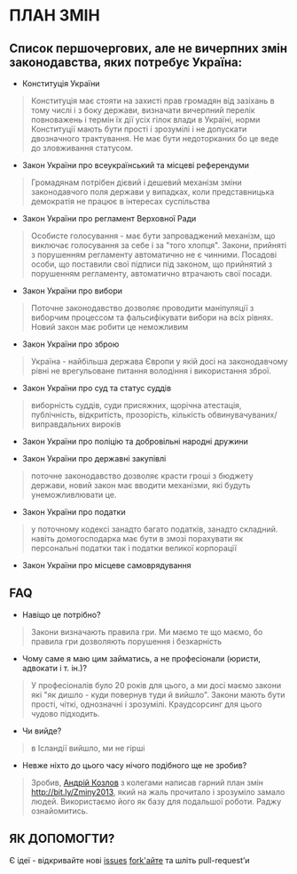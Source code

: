 ПЛАН ЗМІН
==================

Список першочергових, але не вичерпних змін законодавства, яких потребує Україна:
---------------------------------------------------------------------------------

* Конституція України
> Конституція має стояти на захисті прав громадян від зазіхань в тому числі і з боку держави, визначати вичерпний перелік повноважень і термін їх дії усіх гілок влади в Україні, норми Конституції мають бути прості і зрозумілі і не допускати двозначного трактування. Не має бути недоторканих бо це веде до зловживання статусом.

* Закон України про всеукраїнський та місцеві референдуми
> Громадянам потрібен дієвий і дешевий механізм зміни законодавчого поля держави у випадках, коли представницька демократія не працює в інтересах суспільства

* Закон України про регламент Верховної Ради
> Особисте голосування - має бути запроваджений механізм, що виключає голосування за себе і за "того хлопця". Закони, прийняті з порушенням регламенту автоматично не є чинними. Посадові особи, що поставили свої підписи під законом, що прийнятий з порушенням регламенту, автоматично втрачають свої посади.

* Закон України про вибори
> Поточне законодавство дозволяє проводити маніпуляції з виборчим процессом та фальсифікувати вибори на всіх рівнях. Новий закон має робити це неможливим

* Закон України про зброю
> Україна - найбільша держава Європи у якій досі на законодавчому рівні не врегульоване питання володіння і використання зброї.

* Закон України про суд та статус суддів
> виборність суддів, суди присяжних, щорічна атестація, публічність, відкритість, прозорість, кількість обвинувачуваних/виправдальних вироків

* Закон України про поліцію та добровільні народні дружини
    
* Закон України про державні закупівлі
> поточне законодавство дозволяє красти гроші з бюджету держави, новий закон має вводити механізми, які будуть унеможливлювати це.

* Закон України про податки
> у поточному кодексі занадто багато податків, занадто складний. навіть домогосподарка має бути в змозі порахувати як персональні податки так і податки великої корпорації

* Закон України про місцеве самоврядування

FAQ
---
* Навіщо це потрібно?
> Закони визначають правила гри. Ми маємо те що маємо, бо правила гри дозволяють порушення і безкарність

* Чому саме я маю цим займатись, а не професіонали (юристи, адвокати і т. ін.)?
> У професіоналів було 20 років для цього, а ми досі маємо закони які "як дишло - куди повернув туди й вийшло". Закони мають бути прості, чіткі, однозначні і зрозумілі. Краудсорсинг для цього чудово підходить.

* Чи вийде?
> в Ісландії вийшло, ми не гірші

* Невже ніхто до цього часу нічого подібного ще не зробив?
> Зробив, [Андрій Козлов](https://www.facebook.com/andriyko) з колегами написав гарний план змін http://bit.ly/Zminy2013, який на жаль прочитало і зрозуміло замало людей. Використаємо його як базу для подальшої роботи. Раджу ознайомитись.



ЯК ДОПОМОГТИ?
------------
Є ідеї - відкривайте нові [issues](https://github.com/planzmin/planzmin.github.io/issues) [fork'айте](https://github.com/planzmin/planzmin.github.io/fork) та шліть pull-request’и




